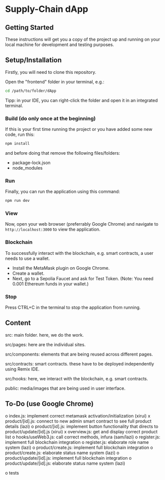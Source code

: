 # Supply-Chain dApp

## Getting Started

These instructions will get you a copy of the project up and running on your local machine for development and testing purposes.

## Setup/Installation
Firstly, you will need to clone this repository.

Open the  "frontend" folder in your terminal, e.g.:

```bash
cd /path/to/folder/dApp
```
Tipp: in your IDE, you can right-click the folder and open it in an integrated terminal.

### Build (do only once at the beginning)
If this is your first time running the project or you have added some new code, run this:

```bash
npm install
```

and before doing that remove the following files/folders:
- package-lock.json
- node_modules

### Run
Finally, you can run the application using this command:

```bash
npm run dev
```

### View
Now, open your web browser (preferrably Google Chrome) and navigate to `http://localhost:3000` to view the application.

### Blockchain
To successfully interact with the blockchain, e.g. smart contracts, a user needs to use a wallet. 

- Install the MetaMask plugin on Google Chrome. 
- Create a wallet. 
- Next, go to a Sepolia Faucet and ask for Test Token. (Note: You need 0.001 Ethereum funds in your wallet.)

### Stop
Press CTRL+C in the terminal to stop the application from running.

## Content

src: main folder. here, we do the work.

src/pages: here are the individual sites.

src/components: elements that are being reused across different pages.

src/contracts: smart contracts. these have to be deployed independently using Remix IDE.

src/hooks: here, we interact with the blockchain, e.g. smart contracts.

public: media/images that are being used in user interface.

## To-Do (use Google Chrome)

o index.js: implement correct metamask activation/initialization (xirui)
x product/[id].js: connect to new admin smart contract to see full product details (lazi)
o product/[id].js: implement button functionality that directs to product/update/[id].js (xirui)
x overview.js: get and display correct product list
o hooks/useWeb3.js: call correct methods, infura (sam/lazi)
o register.js: implement full blockchain integration
o register.js: elaborate role name system (lazi)
o product/create.js: implement full blockchain integration
o product/create.js: elaborate status name system (lazi)
o product/update/[id].js: implement full blockchain integration
o product/update/[id].js: elaborate status name system (lazi)

o tests